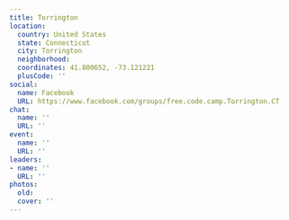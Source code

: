 ```yaml
---
title: Torrington
location:
  country: United States
  state: Connecticut
  city: Torrington
  neighborhood: 
  coordinates: 41.800652, -73.121221
  plusCode: ''
social:
  name: Facebook
  URL: https://www.facebook.com/groups/free.code.camp.Torrington.CT
chat:
  name: ''
  URL: ''
event:
  name: ''
  URL: ''
leaders:
- name: ''
  URL: ''
photos:
  old: 
  cover: ''
---
```

